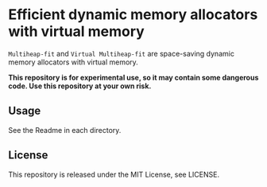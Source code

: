 # Efficient dynamic memory allocators with virtual memory

`Multiheap-fit` and `Virtual Multiheap-fit` are space-saving dynamic
memory allocators with virtual memory.

**This repository is for experimental use, so it may contain some dangerous code.
Use this repository at your own risk.**

## Usage

See the Readme in each directory.

## License

This repository is released under the MIT License, see LICENSE.
